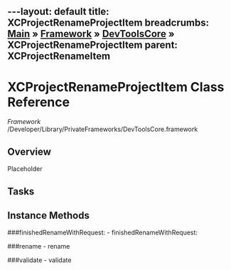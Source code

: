 ---layout: default
title: XCProjectRenameProjectItem
breadcrumbs: <a href="/index.html">Main</a> &raquo; <a href="/Frameworks.html">Framework</a> &raquo; <a href="/Frameworks/DevToolsCore.html">DevToolsCore</a> &raquo; XCProjectRenameProjectItem
parent: XCProjectRenameItem 
---
# XCProjectRenameProjectItem Class Reference

*Framework* /Developer/Library/PrivateFrameworks/DevToolsCore.framework

## Overview

Placeholder

## Tasks

## Instance Methods

<a name="-finishedRenameWithRequest:"></a>
###finishedRenameWithRequest:
    - finishedRenameWithRequest:

<a name="-rename"></a>
###rename
    - rename

<a name="-validate"></a>
###validate
    - validate

